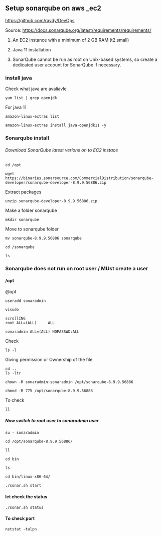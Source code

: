 ## Setup sonarqube on aws _ec2

https://github.com/ravdy/DevOps

Source: https://docs.sonarqube.org/latest/requirements/requirements/

1. An EC2 instance with a minimum of 2 GB RAM (t2.small)

2. Java 11 installation
3. SonarQube cannot be run as root on Unix-based systems, so create a dedicated user account for SonarQube if necessary.

### install java
Check what java are avaliavle
```
yum list | grep openjdk
```
For java 11
```
amazon-linux-extras list
```
```
amazon-linux-extras install java-openjdk11 -y
```
### Sonarqube install
###### Download SonarQube latest verions on to EC2 instace
```
cd /opt
```
```
wget https://binaries.sonarsource.com/CommercialDistribution/sonarqube-developer/sonarqube-developer-8.9.9.56886.zip
```
Extract packages
```
unzip sonarqube-developer-8.9.9.56886.zip
```
Make a folder sonarqube
```
mkdir sonarqube
```
Move to sonarqube folder
```
mv sonarqube-8.9.9.56886 sonarqube
```
```
cd /sonarqube
```
```
ls
```


### Sonarqube does not run on root user / MUst create a user 
#### /opt
@opt
```
useradd sonaradmin
```

```
visudo
```
```
scrollING
root ALL=(ALL)     ALL
```
```
sonaradmin ALL=(ALL) NOPASSWD:ALL
```

Check
```
ls -l
```

Giving permission or Ownership of the file
```
cd ..
ls -ltr
```
```
chown -R sonaradmin:sonaradmin /opt/sonarqube-8.9.9.56886
```
```
chmod -R 775 /opt/sonarqube-8.9.9.56886
```

To check
```
ll
```
##### Now switch to root user to sonaradmin user
```
su - sonaradmin
```
```
cd /opt/sonarqube-8.9.9.56886/
```
```
ll
```
```
cd bin
```
```
ls
```
```
cd bin/linux-x86-64/
```
```
./sonar.sh start
```
#### let check the status
```
./sonar.sh status
```
#### To check port
```
netstat -tulpn
```














